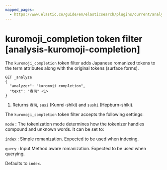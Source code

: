 ```yaml
---
mapped_pages:
  - https://www.elastic.co/guide/en/elasticsearch/plugins/current/analysis-kuromoji-completion.html
---
```


# kuromoji_completion token filter [analysis-kuromoji-completion]

The `kuromoji_completion` token filter adds Japanese romanized tokens to the term attributes along with the original tokens (surface forms).

```console
GET _analyze
{
  "analyzer": "kuromoji_completion",
  "text": "寿司" <1>
}
```

1. Returns `寿司`, `susi` (Kunrei-shiki) and `sushi` (Hepburn-shiki).


The `kuromoji_completion` token filter accepts the following settings:

`mode`
:   The tokenization mode determines how the tokenizer handles compound and unknown words. It can be set to:

`index`
:   Simple romanization. Expected to be used when indexing.

`query`
:   Input Method aware romanization. Expected to be used when querying.

Defaults to `index`.


